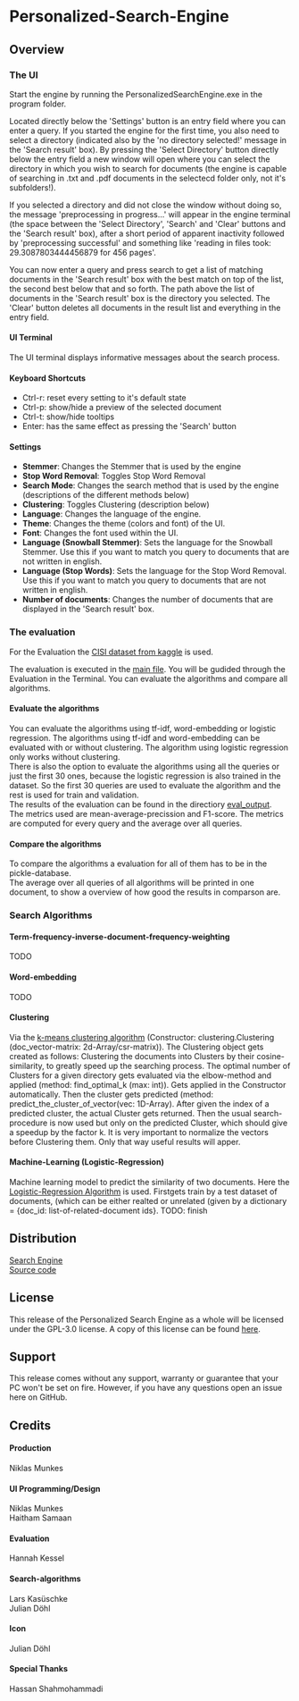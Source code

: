 # Personalized-Search-Engine

## Overview


### The UI
Start the engine by running the PersonalizedSearchEngine.exe in the program folder.

Located directly below the 'Settings' button is an entry field where you can enter a query. If you started the engine for the first time, you also need to select a directory (indicated also by the 'no directory selected!' message in the 'Search result' box). By pressing the 'Select Directory' button directly below the entry field a new window will open where you can select the directory in which you wish to search for documents (the engine is capable of searching in .txt and .pdf documents in the selectecd folder only, not it's subfolders!). 

If you selected a directory and did not close the window without doing so, the message 'preprocessing in progress...' will appear in the engine terminal (the space between the 'Select Directory', 'Search' and 'Clear' buttons and the 'Search result' box), after a short period of apparent inactivity followed by 'preprocessing successful' and something like 'reading in files took: 29.3087803444456879 for 456 pages'. 

You can now enter a query and press search to get a list of matching documents in the 'Search result' box with the best match on top of the list, the second best below that and so forth. The path above the list of documents in the 'Search result' box is the directory you selected. The 'Clear' button deletes all documents in the result list and everything in the entry field.

#### UI Terminal
The UI terminal displays informative messages about the search process.

#### Keyboard Shortcuts
- Ctrl-r: reset every setting to it's default state
- Ctrl-p: show/hide a preview of the selected document
- Ctrl-t: show/hide tooltips
- Enter: has the same effect as pressing the 'Search' button

#### Settings
- **Stemmer**: Changes the Stemmer that is used by the engine
- **Stop Word Removal**: Toggles Stop Word Removal
- **Search Mode**: Changes the search method that is used by the engine (descriptions of the different methods below)
- **Clustering**: Toggles Clustering (description below)
- **Language**: Changes the language of the engine.
- **Theme**: Changes the theme (colors and font) of the UI.
- **Font**: Changes the font used within the UI.
- **Language (Snowball Stemmer)**: Sets the language for the Snowball Stemmer. Use this if you want to match you query to documents that are not written in english.
- **Language (Stop Words)**: Sets the language for the Stop Word Removal. Use this if you want to match you query to documents that are not written in english.
- **Number of documents**: Changes the number of documents that are displayed in the 'Search result' box.


### The evaluation
For the Evaluation the [CISI dataset from kaggle](https://www.kaggle.com/dmaso01dsta/cisi-a-dataset-for-information-retrieval) is used. 

The evaluation is executed in the [main file](https://github.com/L-Kasu/Personalized-Search-Engine/blob/main/main.py). You will be gudided through the Evaluation in the Terminal. You can evaluate the algorithms and compare all algorithms. 

#### Evaluate the algorithms
You can evaluate the algorithms using tf-idf, word-embedding or logistic regression. The algorithms using tf-idf and word-embedding can be evaluated with or without clustering. The algorithm using logistic regression only works without clustering.  
There is also the option to evaluate the algorithms using all the queries or just the first 30 ones, because the logistic regression is also trained in the dataset. So the first 30 queries are used to evaluate the algorithm and the rest is used for train and validation.  
The results of the evaluation can be found in the directiory [eval_output](https://github.com/L-Kasu/Personalized-Search-Engine/tree/main/eval_output).  
The metrics used are mean-average-precission and F1-score. The metrics are computed for every query and the average over all queries.  
#### Compare the algorithms
To compare the algorithms a evaluation for all of them has to be in the pickle-database.  
The average over all queries of all algorithms will be printed in one document, to show a overview of how good the results in comparson are.


### Search Algorithms

#### Term-frequency-inverse-document-frequency-weighting
TODO

#### Word-embedding
TODO

#### Clustering

Via the [k-means clustering algorithm](https://scikit-learn.org/stable/modules/generated/sklearn.cluster.KMeans.html)
(Constructor: clustering.Clustering (doc_vector-matrix: 2d-Array/csr-matrix)).
The Clustering object gets created as follows:
Clustering the documents into Clusters by their cosine-similarity, to greatly speed up the searching process. The optimal number of Clusters for a given directory gets evaluated via the elbow-method and applied (method: find_optimal_k (max: int)). Gets applied in the Constructor automatically. Then the cluster gets predicted
(method: predict_the_cluster_of_vector(vec: 1D-Array). After given the index of a predicted cluster, the actual Cluster gets returned. Then the usual search-procedure is now used but only on the predicted Cluster, which should give a speedup by the factor k.
It is very important to normalize the vectors before Clustering them. Only that way useful results will apper.

#### Machine-Learning (Logistic-Regression)
Machine learning model to predict the similarity of two documents. Here the [Logistic-Regression Algorithm](https://scikit-learn.org/stable/modules/generated/sklearn.linear_model.LogisticRegression.html) is used. Firstgets train by a test dataset of documents, (which can be either realted or unrelated (given by a dictionary = {doc_id: list-of-related-document ids}.
TODO: finish


## Distribution
[Search Engine](https://karylreyne.itch.io/personalized-search-engine)  
[Source code](https://github.com/L-Kasu/Personalized-Search-Engine)


## License

This release of the Personalized Search Engine as a whole will be licensed under the GPL-3.0 license. A copy of this license can be found [here](https://github.com/L-Kasu/Personalized-Search-Engine/blob/main/LICENSE.md).



## Support

This release comes without any support, warranty or guarantee that your PC won't be set on fire. However, if you have any questions open an issue here on GitHub.



## Credits

#### Production
Niklas Munkes

#### UI Programming/Design
Niklas Munkes  
Haitham Samaan

#### Evaluation
Hannah Kessel  

#### Search-algorithms
Lars Kasüschke  
Julian Döhl

#### Icon
Julian Döhl

#### Special Thanks
Hassan Shahmohammadi
